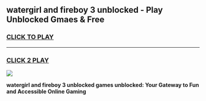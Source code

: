 
## watergirl and fireboy 3 unblocked - Play Unblocked Gmaes & Free
<h3>
<a href="https://news.freeplayer.one?title=watergirl_and_fireboy_3_unblocked&ref=23F">CLICK TO PLAY</a></h3>
<hr>

<h3>
<a href="https://news.freeplayer.one?title=watergirl_and_fireboy_3_unblocked&ref=23F">CLICK 2 PLAY</a>
  
</h3>

<a href="https://news.freeplayer.one?title=watergirl_and_fireboy_3_unblocked&ref=23F/"><img src="https://clearcache.store/games.png"></a>


**watergirl and fireboy 3 unblocked games unblocked: Your Gateway to Fun and Accessible Online Gaming**
